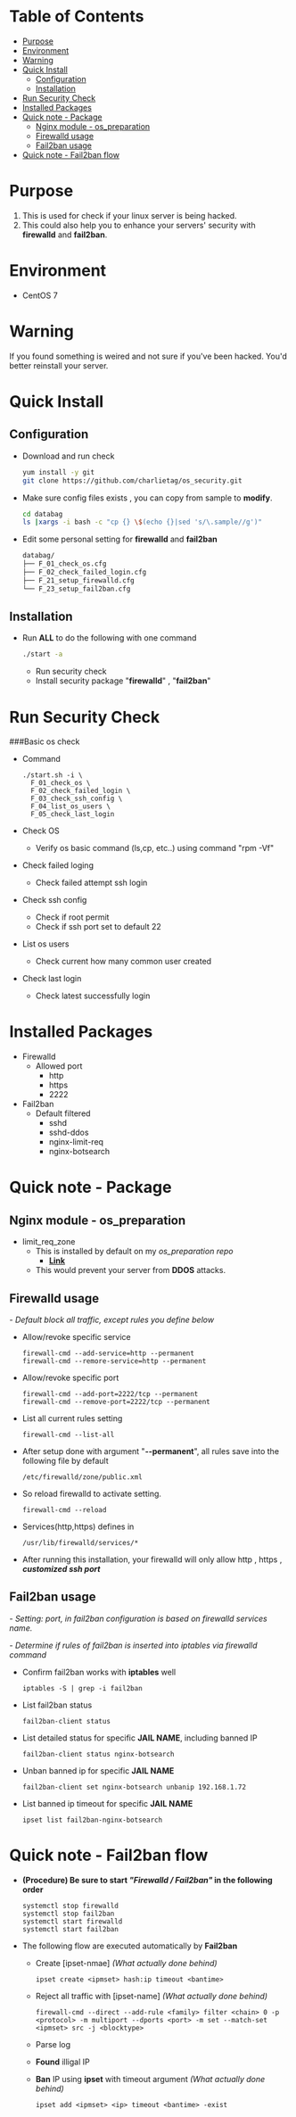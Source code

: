 Table of Contents
=================
- [Purpose](#purpose)
- [Environment](#environment)
- [Warning](#warning)
- [Quick Install](#quick-install)
  * [Configuration](#configuration)
  * [Installation](#installation)
- [Run Security Check](#run-security-check)
- [Installed Packages](#installed-packages)
- [Quick note - Package](#quick-note---package)
  * [Nginx module - os_preparation](#nginx-module---os_preparation)
  * [Firewalld usage](#firewalld-usage)
  * [Fail2ban usage](#fail2ban-usage)
- [Quick note - Fail2ban flow](#quick-note---fail2ban-flow)

# Purpose
1. This is used for check if your linux server is being hacked.
1. This could also help you to enhance your servers' security with **firewalld** and **fail2ban**.

# Environment
  * CentOS 7

# Warning
If you found something is weired and not sure if you've been hacked.  You'd better reinstall your server.

# Quick Install
## Configuration
  * Download and run check

    ```bash
    yum install -y git
    git clone https://github.com/charlietag/os_security.git
    ```

  * Make sure config files exists , you can copy from sample to **modify**.

    ```bash
    cd databag
    ls |xargs -i bash -c "cp {} \$(echo {}|sed 's/\.sample//g')"
    ```

  * Edit some personal setting for **firewalld** and **fail2ban**

    ```bash
    databag/
    ├── F_01_check_os.cfg
    ├── F_02_check_failed_login.cfg
    ├── F_21_setup_firewalld.cfg
    └── F_23_setup_fail2ban.cfg
    ```

## Installation
* Run **ALL** to do the following with one command

  ```bash
  ./start -a
  ```

  * Run security check
  * Install security package "**firewalld**" , "**fail2ban**"

# Run Security Check

###Basic os check
* Command

  ```
  ./start.sh -i \
    F_01_check_os \
    F_02_check_failed_login \
    F_03_check_ssh_config \
    F_04_list_os_users \
    F_05_check_last_login
  ```

* Check OS
  * Verify os basic command (ls,cp, etc..) using command "rpm -Vf"
* Check failed loging
  * Check failed attempt ssh login
* Check ssh config
  * Check if root permit
  * Check if ssh port set to default 22
* List os users
  * Check current how many common user created
* Check last login
  * Check latest successfully login

# Installed Packages 
* Firewalld
  * Allowed port
    * http
    * https
    * 2222
* Fail2ban
  * Default filtered
    * sshd
    * sshd-ddos
    * nginx-limit-req
    * nginx-botsearch

# Quick note - Package
## Nginx module - os_preparation
  * limit_req_zone
    * This is installed by default on my *os_preparation repo*
      * **[Link](https://github.com/charlietag/os_preparation/blob/master/templates/F_06_01_setup_nginx_include/opt/nginx/conf/include.d/limit_req_zone.conf)**
    * This would prevent your server from **DDOS** attacks.

## Firewalld usage
*- Default block all traffic, except rules you define below*
* Allow/revoke specific service

  ```
  firewall-cmd --add-service=http --permanent
  firewall-cmd --remore-service=http --permanent
  ```

* Allow/revoke specific port

  ```
  firewall-cmd --add-port=2222/tcp --permanent
  firewall-cmd --remove-port=2222/tcp --permanent
  ```
  
* List all current rules setting

  ```
  firewall-cmd --list-all
  ```
  
* After setup done with argument "**--permanent**", all rules save into the following file by default
  
  ```
  /etc/firewalld/zone/public.xml
  ```

* So reload firewalld to activate setting.
  ```
  firewall-cmd --reload
  ```
  
* Services(http,https) defines in
  
  ```
  /usr/lib/firewalld/services/*
  ```
  
* After running this installation, your firewalld will only allow http , https , ***customized ssh port***

## Fail2ban usage
*- Setting: port, in fail2ban configuration is based on firewalld services name.*

*- Determine if rules of fail2ban is inserted into iptables via firewalld command*

  * Confirm fail2ban works with **iptables** well
  
    ```
    iptables -S | grep -i fail2ban
    ```
  
  * List fail2ban status
  
    ```
    fail2ban-client status
    ```
  
  * List detailed status for specific **JAIL NAME**, including banned IP

    ```
    fail2ban-client status nginx-botsearch
    ```

  * Unban banned ip for specific **JAIL NAME**

    ```
    fail2ban-client set nginx-botsearch unbanip 192.168.1.72
    ```
    
  * List banned ip timeout for specific **JAIL NAME**

    ```
    ipset list fail2ban-nginx-botsearch
    ```

# Quick note - Fail2ban flow
* **(Procedure) Be sure to start *"Firewalld / Fail2ban"* in the following order**

  ```
  systemctl stop firewalld
  systemctl stop fail2ban
  systemctl start firewalld
  systemctl start fail2ban
  ```

- The following flow are executed automatically by **Fail2ban**
  * Create [ipset-nmae] *(What actually done behind)*
      
      ```
      ipset create <ipmset> hash:ip timeout <bantime>
      ```
      
  * Reject all traffic with [ipset-name] *(What actually done behind)*
      
      ```
      firewall-cmd --direct --add-rule <family> filter <chain> 0 -p <protocol> -m multiport --dports <port> -m set --match-set <ipmset> src -j <blocktype>
      ```
      
  * Parse log
  * **Found** illigal IP
  * **Ban** IP using **ipset** with timeout argument *(What actually done behind)*
      
      ```
      ipset add <ipmset> <ip> timeout <bantime> -exist
      ```
